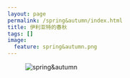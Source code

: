 ```yaml
---
layout: page
permalink: /spring&autumn/index.html
title: 伊利亚特的春秋
tags: []
image:
  feature: spring&autumn.png
---
```

<figure>
  <img src="http://xumeng-me.oss-cn-hangzhou.aliyuncs.com/spring%26autumn.png" alt="spring&autumn">
</figure>

<br>
